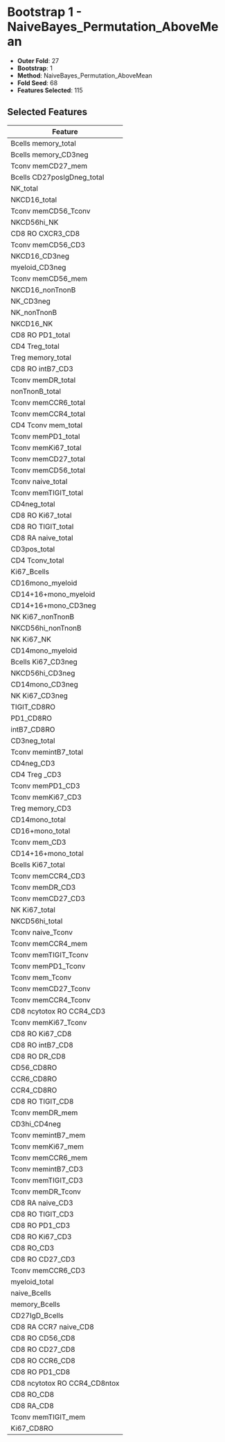 # Bootstrap 1 - NaiveBayes_Permutation_AboveMean

- **Outer Fold**: 27
- **Bootstrap**: 1
- **Method**: NaiveBayes_Permutation_AboveMean
- **Fold Seed**: 68
- **Features Selected**: 115

## Selected Features

| Feature |
|---------|
| Bcells memory_total |
| Bcells memory_CD3neg |
| Tconv memCD27_mem |
| Bcells CD27posIgDneg_total |
| NK_total |
| NKCD16_total |
| Tconv memCD56_Tconv |
| NKCD56hi_NK |
| CD8 RO CXCR3_CD8 |
| Tconv memCD56_CD3 |
| NKCD16_CD3neg |
| myeloid_CD3neg |
| Tconv memCD56_mem |
| NKCD16_nonTnonB |
| NK_CD3neg |
| NK_nonTnonB |
| NKCD16_NK |
| CD8 RO PD1_total |
| CD4 Treg_total |
| Treg memory_total |
| CD8 RO intB7_CD3 |
| Tconv memDR_total |
| nonTnonB_total |
| Tconv memCCR6_total |
| Tconv memCCR4_total |
| CD4 Tconv mem_total |
| Tconv memPD1_total |
| Tconv memKi67_total |
| Tconv memCD27_total |
| Tconv memCD56_total |
| Tconv naive_total |
| Tconv memTIGIT_total |
| CD4neg_total |
| CD8 RO Ki67_total |
| CD8 RO TIGIT_total |
| CD8 RA naive_total |
| CD3pos_total |
| CD4 Tconv_total |
| Ki67_Bcells |
| CD16mono_myeloid |
| CD14+16+mono_myeloid |
| CD14+16+mono_CD3neg |
| NK Ki67_nonTnonB |
| NKCD56hi_nonTnonB |
| NK Ki67_NK |
| CD14mono_myeloid |
| Bcells Ki67_CD3neg |
| NKCD56hi_CD3neg |
| CD14mono_CD3neg |
| NK Ki67_CD3neg |
| TIGIT_CD8RO |
| PD1_CD8RO |
| intB7_CD8RO |
| CD3neg_total |
| Tconv memintB7_total |
| CD4neg_CD3 |
| CD4 Treg _CD3 |
| Tconv memPD1_CD3 |
| Tconv memKi67_CD3 |
| Treg memory_CD3 |
| CD14mono_total |
| CD16+mono_total |
| Tconv mem_CD3 |
| CD14+16+mono_total |
| Bcells Ki67_total |
| Tconv memCCR4_CD3 |
| Tconv memDR_CD3 |
| Tconv memCD27_CD3 |
| NK Ki67_total |
| NKCD56hi_total |
| Tconv naive_Tconv |
| Tconv memCCR4_mem |
| Tconv memTIGIT_Tconv |
| Tconv memPD1_Tconv |
| Tconv mem_Tconv |
| Tconv memCD27_Tconv |
| Tconv memCCR4_Tconv |
| CD8 ncytotox RO CCR4_CD3 |
| Tconv memKi67_Tconv |
| CD8 RO Ki67_CD8 |
| CD8 RO intB7_CD8 |
| CD8 RO DR_CD8 |
| CD56_CD8RO |
| CCR6_CD8RO |
| CCR4_CD8RO |
| CD8 RO TIGIT_CD8 |
| Tconv memDR_mem |
| CD3hi_CD4neg |
| Tconv memintB7_mem |
| Tconv memKi67_mem |
| Tconv memCCR6_mem |
| Tconv memintB7_CD3 |
| Tconv memTIGIT_CD3 |
| Tconv memDR_Tconv |
| CD8 RA naive_CD3 |
| CD8 RO TIGIT_CD3 |
| CD8 RO PD1_CD3 |
| CD8  RO Ki67_CD3 |
| CD8 RO_CD3 |
| CD8 RO CD27_CD3 |
| Tconv memCCR6_CD3 |
| myeloid_total |
| naive_Bcells |
| memory_Bcells |
| CD27IgD_Bcells |
| CD8 RA CCR7 naive_CD8 |
| CD8 RO CD56_CD8 |
| CD8 RO CD27_CD8 |
| CD8 RO CCR6_CD8 |
| CD8 RO PD1_CD8 |
| CD8 ncytotox RO CCR4_CD8ntox |
| CD8 RO_CD8 |
| CD8 RA_CD8 |
| Tconv memTIGIT_mem |
| Ki67_CD8RO |
